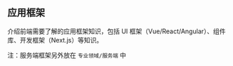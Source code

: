 ## 应用框架

介绍前端需要了解的应用框架知识，包括 UI 框架（Vue/React/Angular）、组件库、开发框架（Next.js）等知识。

注：服务端框架另外放在 `专业领域/服务端` 中